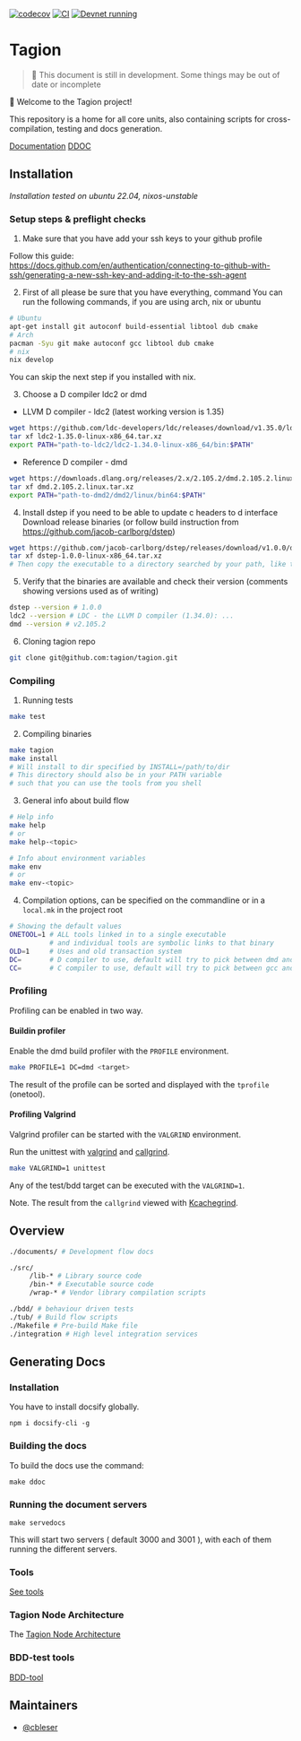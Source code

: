 [![codecov](https://codecov.io/gh/tagion/tagion/branch/current/graph/badge.svg?token=TM12EX8GSB)](https://codecov.io/gh/tagion/tagion)
[![CI](https://github.com/tagion/tagion/actions/workflows/main.yml/badge.svg?branch=current)](https://github.com/tagion/tagion/actions/workflows/main.yml)
[![Devnet running](https://img.shields.io/badge/Devnet-blue?logo=circle&logoColor=aqua)](https://pulse.tagion.org/tagion/)

# Tagion

> 🚧 This document is still in development. Some things may be out of date or incomplete

👋 Welcome to the Tagion project! 

This repository is a home for all core units, also containing scripts for cross-compilation, testing and docs generation.

[Documentation](https://docs.tagion.org)
[DDOC](https://ddoc.tagion.org)

## Installation
*Installation tested on ubuntu 22.04, nixos-unstable*

### Setup steps & preflight checks

1. Make sure that you have add your ssh keys to your github profile

Follow this guide:  
https://docs.github.com/en/authentication/connecting-to-github-with-ssh/generating-a-new-ssh-key-and-adding-it-to-the-ssh-agent

2. First of all please be sure that you have everything, command
You can run the following commands, if you are using arch, nix or ubuntu
    
```bash
# Ubuntu
apt-get install git autoconf build-essential libtool dub cmake
# Arch
pacman -Syu git make autoconf gcc libtool dub cmake
# nix
nix develop
```

You can skip the next step if you installed with nix.  

    
3. Choose a D compiler ldc2 or dmd
        
- LLVM D compiler - ldc2 (latest working version is 1.35)
```bash
wget https://github.com/ldc-developers/ldc/releases/download/v1.35.0/ldc2-1.35.0-linux-x86_64.tar.xz
tar xf ldc2-1.35.0-linux-x86_64.tar.xz
export PATH="path-to-ldc2/ldc2-1.34.0-linux-x86_64/bin:$PATH"
```
        
- Reference D compiler - dmd
```bash
wget https://downloads.dlang.org/releases/2.x/2.105.2/dmd.2.105.2.linux.tar.xz
tar xf dmd.2.105.2.linux.tar.xz
export PATH="path-to-dmd2/dmd2/linux/bin64:$PATH"
```

4. Install dstep if you need to be able to update c headers to d interface
Download release binaries (or follow build instruction from https://github.com/jacob-carlborg/dstep)
    
```bash
wget https://github.com/jacob-carlborg/dstep/releases/download/v1.0.0/dstep-1.0.0-linux-x86_64.tar.xz
tar xf dstep-1.0.0-linux-x86_64.tar.xz
# Then copy the executable to a directory searched by your path, like the path you added when you set up your compiler
```
    
5. Verify that the binaries are available and check their version (comments showing versions used as of writing)
    
```bash
dstep --version # 1.0.0
ldc2 --version # LDC - the LLVM D compiler (1.34.0): ...
dmd --version # v2.105.2
```

6. Cloning tagion repo

```bash
git clone git@github.com:tagion/tagion.git
```

### Compiling

1. Running tests

```bash
make test
```

2. Compiling binaries

```bash
make tagion
make install
# Will install to dir specified by INSTALL=/path/to/dir
# This directory should also be in your PATH variable
# such that you can use the tools from you shell
```

3. General info about build flow

```bash
# Help info
make help
# or
make help-<topic>

# Info about environment variables
make env
# or
make env-<topic>
```

4. Compilation options, can be specified on the commandline or in a `local.mk` in the project root

```bash
# Showing the default values
ONETOOL=1 # ALL tools linked in to a single executable
          # and individual tools are symbolic links to that binary
OLD=1     # Uses and old transaction system
DC=       # D compiler to use, default will try to pick between dmd and ldc2
CC=       # C compiler to use, default will try to pick between gcc and clang
```

### Profiling 

Profiling can be enabled in two way.

#### Buildin profiler
Enable the dmd build profiler with the `PROFILE` environment.
```bash
make PROFILE=1 DC=dmd <target>
```
The result of the profile can be sorted and displayed with the `tprofile` (onetool).


#### Profiling Valgrind
Valgrind profiler can be started with the `VALGRIND` environment.

Run the unittest with [valgrind](https://valgrind.org) and [callgrind](https://valgrind.org/docs/manual/cl-manual.html).
```bash
make VALGRIND=1 unittest
```
Any of the test/bdd target can be executed with the `VALGRIND=1`.

Note. The result from the `callgrind` viewed with [Kcachegrind](https://kcachegrind.github.io/html/Home.html).


## Overview

```bash
./documents/ # Development flow docs

./src/
     /lib-* # Library source code
     /bin-* # Executable source code
     /wrap-* # Vendor library compilation scripts

./bdd/ # behaviour driven tests
./tub/ # Build flow scripts
./Makefile # Pre-build Make file
./integration # High level integration services
```

## Generating Docs
### Installation
You have to install docsify globally.
```
npm i docsify-cli -g
```
### Building the docs
To build the docs use the command:

```
make ddoc
```

### Running the document servers

```
make servedocs
```

This will start two servers ( default 3000 and 3001 ), with each of them running the different servers.
### Tools 
[See tools](src/bin-tools/tagion/tools/README.md)

### Tagion Node Architecture
The [Tagion Node Architecture](https://docs.tagion.org)

### BDD-test tools
[BDD-tool](src/bin-collider/tagion/tools/README.md)


## Maintainers

- [@cbleser](https://github.com/cbleser)

